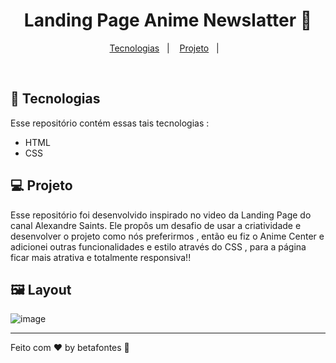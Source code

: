 <h1 align="center">Landing Page Anime Newslatter 📰</h1>
  
<p align="center">
  <a href="#-tecnologias">Tecnologias</a>&nbsp;&nbsp;&nbsp;|&nbsp;&nbsp;&nbsp;
  <a href="#-projeto">Projeto</a>&nbsp;&nbsp;&nbsp;|&nbsp;&nbsp;&nbsp;
</p>

<br>

## 🚀 Tecnologias

Esse repositório contém essas tais tecnologias :

- HTML
- CSS

## 💻 Projeto

Esse repositório foi desenvolvido inspirado no video da Landing Page do canal Alexandre Saints. Ele propôs um desafio de usar a criatividade e desenvolver o projeto como
nós preferirmos , então eu fiz o Anime Center e adicionei outras funcionalidades e estilo através do CSS , para a página ficar mais atrativa e totalmente responsiva!!
## 🖼️ Layout

![image](https://user-images.githubusercontent.com/70981960/206579367-46f2916c-485b-4674-a22d-85e327edda25.png)





<hr>

Feito com ♥ by betafontes :wave: 
